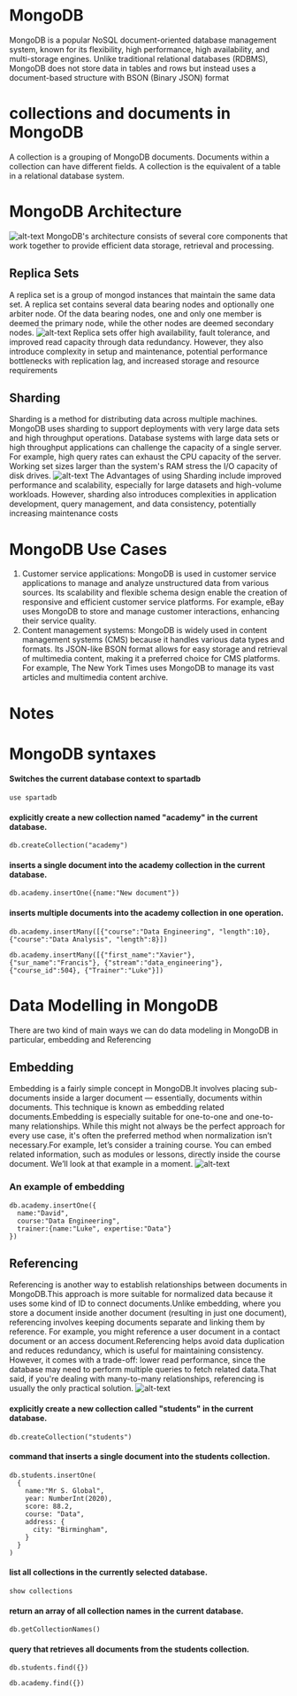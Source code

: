 # MongoDB
MongoDB is a popular NoSQL document-oriented database management system, known for its flexibility, high performance, high availability, and multi-storage engines. Unlike traditional relational databases (RDBMS), MongoDB does not store data in tables and rows but instead uses a document-based structure with BSON (Binary JSON) format

# collections and documents in MongoDB
A collection is a grouping of MongoDB documents. Documents within a collection can have different fields. A collection is the equivalent of a table in a relational database system.

# MongoDB Architecture
![alt-text](./mongo-arch.png "Architecture")
MongoDB's architecture consists of several core components that work together to provide efficient data storage, retrieval and processing.
## Replica Sets
A replica set is a group of mongod instances that maintain the same data set. A replica set contains several data bearing nodes and optionally one arbiter node. Of the data bearing nodes, one and only one member is deemed the primary node, while the other nodes are deemed secondary nodes.
![alt-text](./mongo1.png "Replica Set")
Replica sets offer high availability, fault tolerance, and improved read capacity through data redundancy. However, they also introduce complexity in setup and maintenance, potential performance bottlenecks with replication lag, and increased storage and resource requirements

## Sharding
Sharding is a method for distributing data across multiple machines.
MongoDB uses sharding to support deployments with very large data sets and high throughput operations. Database systems with large data sets or high throughput applications can challenge the capacity of a single server.
For example, high query rates can exhaust the CPU capacity of the server. Working set sizes larger than the system's RAM stress the I/O capacity of disk drives.
![alt-text](./mongo2.png "Sharding")
The Advantages of using Sharding include improved performance and scalability, especially for large datasets and high-volume workloads. However, sharding also introduces complexities in application development, query management, and data consistency, potentially increasing maintenance costs
# MongoDB Use Cases
1. Customer service applications: MongoDB is used in customer service applications to manage and analyze unstructured data from various sources. Its scalability and flexible schema design enable the creation of responsive and efficient customer service platforms. For example, eBay uses MongoDB to store and manage customer interactions, enhancing their service quality.
2. Content management systems: MongoDB is widely used in content management systems (CMS) because it handles various data types and formats. Its JSON-like BSON format allows for easy storage and retrieval of multimedia content, making it a preferred choice for CMS platforms. For example, The New York Times uses MongoDB to manage its vast articles and multimedia content archive.
# Notes
# MongoDB syntaxes
#### Switches the current database context to spartadb
``` 
use spartadb
``` 
#### explicitly create a new collection named "academy" in the current database.

``` 
db.createCollection("academy")
```
#### inserts a single document into the academy collection in the current database.
```
db.academy.insertOne({name:"New document"})
```
#### inserts multiple documents into the academy collection in one operation.
```
db.academy.insertMany([{"course":"Data Engineering", "length":10}, {"course":"Data Analysis", "length":8}])
```
```
db.academy.insertMany([{"first_name":"Xavier"}, {"sur_name":"Francis"}, {"stream":"data_engineering"}, {"course_id":504}, {"Trainer":"Luke"}])
```
# Data Modelling in MongoDB
There are two kind of main ways  we can do data modeling in MongoDB in particular, embedding and Referencing
## Embedding
Embedding is a fairly simple concept in MongoDB.It involves placing sub-documents inside a larger document — essentially, documents within documents. This technique is known as embedding related documents.Embedding is especially suitable for one-to-one and one-to-many relationships. While this might not always be the perfect approach for every use case, it's often the preferred method when normalization isn’t necessary.For example, let’s consider a training course. You can embed related information, such as modules or lessons, directly inside the course document. We’ll look at that example in a moment.
![alt-text](./embedding.png "Embedding")
### An example of embedding
```
db.academy.insertOne({
  name:"David",
  course:"Data Engineering",
  trainer:{name:"Luke", expertise:"Data"}
})
```

## Referencing
Referencing is another way to establish relationships between documents in MongoDB.This approach is more suitable for normalized data because it uses some kind of ID to connect documents.Unlike embedding, where you store a document inside another document (resulting in just one document), referencing involves keeping documents separate and linking them by reference. For example, you might reference a user document in a contact document or an access document.Referencing helps avoid data duplication and reduces redundancy, which is useful for maintaining consistency. However, it comes with a trade-off: lower read performance, since the database may need to perform multiple queries to fetch related data.That said, if you're dealing with many-to-many relationships, referencing is usually the only practical solution.
![alt-text](./referencing.png "Referencing") 
#### explicitly create a new collection called "students" in the current database.
```
db.createCollection("students")
```
#### command that inserts a single document into the students collection.
```
db.students.insertOne(
  {
    name:"Mr S. Global",
    year: NumberInt(2020),
    score: 88.2,
    course: "Data",
    address: {
      city: "Birmingham",
    }
  }
)
```
#### list all collections in the currently selected database.
```
show collections
```
#### return an array of all collection names in the current database.
```
db.getCollectionNames()
```
#### query that retrieves all documents from the students collection.
```
db.students.find({})
```
```
db.academy.find({})
```

 
